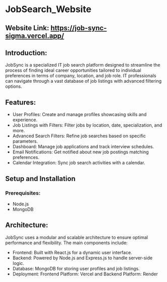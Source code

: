 # JobSearch_Website

## Website Link: https://job-sync-sigma.vercel.app/

## Introduction:
JobSync is a specialized IT job search platform designed to streamline the process of finding ideal career opportunities tailored to individual preferences in terms of company, location, and job role. IT professionals can navigate through a vast database of job listings with advanced filtering options.

## Features:
- User Profiles: Create and manage profiles showcasing skills and experience.
- Job Listings with Filters: Filter jobs by location, date, specialization, and more.
- Advanced Search Filters: Refine job searches based on specific parameters.
- Dashboard: Manage job applications and track interview schedules.
- Email Notifications: Get notified about new job postings matching preferences.
- Calendar Integration: Sync job search activities with a calendar.

## Setup and Installation

### Prerequisites:
- Node.js
- MongoDB

## Architecture:
JobSync uses a modular and scalable architecture to ensure optimal performance and flexibility. The main components include:
 
- Frontend: Built with React.js for a dynamic user interface.
- Backend: Powered by Node.js and Express.js to handle server-side logic.
- Database: MongoDB for storing user profiles and job listings.
- Deployment: Frontend Platform: Vercel and Backend Platform: Render






